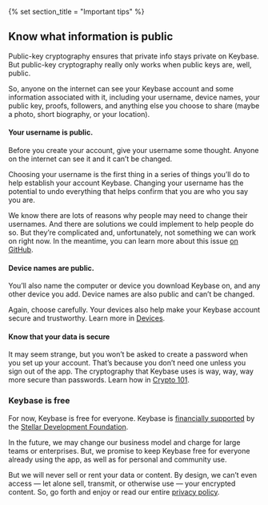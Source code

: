 {% set section_title = "Important tips" %}

## Know what information is public
Public-key cryptography ensures that private info stays private on Keybase. But public-key cryptography really only works when public keys are, well, public. 

So, anyone on the internet can see your Keybase account and some information associated with it, including your username, device names, your public key, proofs, followers, and anything else you choose to share (maybe a photo, short biography, or your location). 

#### Your username is public. 
Before you create your account, give your username some thought. Anyone on the internet can see it and it can’t be changed.

Choosing your username is the first thing in a series of things you’ll do to help establish your account Keybase. Changing your username has the potential to undo everything that helps confirm that you are who you say you are. 

We know there are lots of reasons why people may need to change their usernames. And there are solutions we could implement to help people do so. But they’re complicated and, unfortunately, not something we can work on right now. In the meantime, you can learn more about this issue [on GitHub](https://github.com/keybase/keybase-issues/issues/2842#issuecomment-283706335).

#### Device names are public.
You’ll also name the computer or device you download Keybase on, and any other device you add. Device names are also public and can’t be changed.

Again, choose carefully. Your devices also help make your Keybase account secure and trustworthy. Learn more in [Devices](/account/devices).

#### Know that your data is secure
It may seem strange, but you won’t be asked to create a password when you set up your account. That’s because you don’t need one unless you sign out of the app. The cryptography that Keybase uses is way, way, way more secure than passwords. Learn how in [Crypto 101](/getting-started/crypto-101).

### Keybase is free
For now, Keybase is free for everyone. Keybase is [financially supported](https://keybase.io/blog/keybase-stellar) by the [Stellar Development Foundation](https://www.stellar.org/foundation/). 

In the future, we may change our business model and charge for large teams or enterprises. But, we promise to keep Keybase free for everyone already using the app, as well as for personal and community use. 

But we will never sell or rent your data or content. By design, we can’t even access — let alone sell, transmit, or otherwise use — your encrypted content. So, go forth and enjoy or read our entire [privacy policy](https://keybase.io/docs/privacypolicy).